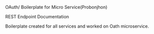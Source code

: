 OAuth/ Boilerplate for Micro Service(Probonjhon)

REST Endpoint Documentation

Boilerplate created for all services and worked on Oath microservice.
